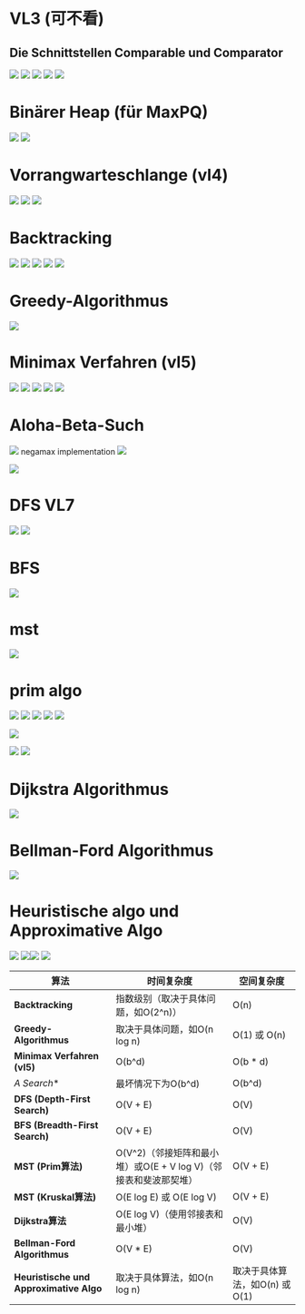 # VL3 (可不看)
## Die Schnittstellen Comparable und Comparator
![](attachment/571af855739c471ddf1b994d0541b060.png)
![](attachment/fa60284922349da819fdfcc0bc575da2.png)
![](attachment/63164cfd8a345d02d7bdd717cbfecc08.png)
![](attachment/80091b6924f77bc282a11d7031d08b63.png)
![](attachment/e9b80ff3684d8a5fdda96f2492a1225b.png)

# Binärer Heap (für MaxPQ)
![](attachment/dcef7f3508dc85764feed269c2d82c9d.png)
![](attachment/1de2854ae4694036e03b6920b51858d5.png)

# Vorrangwarteschlange (vl4)
![](attachment/3b891b4e405532b4e5f4dcfecc67b669.png)
![](attachment/0513649144a9fcfbcdad263c9d7c6831.png)
![](attachment/ebb433fcc83ecbef73d115cc3e0f96b7.png)

# Backtracking
![](attachment/f246ddde272164e1848af9af36b178e3.png)
![](attachment/0097dc66f11dfd3670b6ef7985cb009b.png)
![](attachment/f51abebb2e7f3d541adc0102c0179642.png)
![](attachment/19da22d0bc856e09f8d6b340f1e29ff3.png)
![](attachment/353fd18845148774e6581b97da633810.png)

# Greedy-Algorithmus
![](attachment/2e29c190260fd13a5e5f10886894d454.png)

# Minimax Verfahren (vl5)
![](attachment/80c09ba5e09475d1ab8ccf4b13e6e69f.png)
![](attachment/5c7700a0b2104f039d924f4a87035d2e.png)
![](attachment/8ade9ff319d497a39f2c7360a5509d73.png)
![](attachment/f7c74562195f4bdf363d888f5cd159e9.png)
![](attachment/868afec8063d4fb563b2cc18f4ab61f4.png)


# Aloha-Beta-Such

![](attachment/ec3eb18ebca87b7227db8e93ac7508f9.png)
negamax implementation
![](attachment/df6e1f25f16774e9efa85c5078251e34.png)

![](attachment/f861d8131ef972716608099b62711bbb.png)

# DFS VL7
![](attachment/f733f1bf45530ca9dfa8d5c9b38e9364.png)
![](attachment/683c22723f8e917c6e5a279e45b1cbf7.png)

# BFS
![](attachment/4e75d59cdae33a824cfa1558c4d26433.png)


# mst
![](attachment/690933947c5d2e46ba072b810fb02365.png)

# prim algo
![](attachment/48988d16139d3d6e41caabddb5295bb2.png)
![](attachment/9ff48d3fa108d348414a96ee05e16033.png)
![](attachment/a3b3455cea7d22860a6ca5ee974fb02f.png)
![](attachment/67c3b16d9eb77ad170021a55f8ad422c.png)
![](attachment/8771e9799e32ed472981c3a54db0fad7.png)

![](attachment/6c7b0dfd459d6be46194ca851afbe4da.png)


![](attachment/02649c6a266dccbec4817b9732a6505f.png)
![](attachment/e457cd8d4c8f718527d383da70ea6808.png)


# Dijkstra Algorithmus

![](attachment/fc9c7f5bef1af833e5a6aacf6a9741e7.png)

# Bellman-Ford Algorithmus
![](attachment/56880cf8d6115cdf14f7d083502b3823.png)

# Heuristische algo und Approximative Algo
![](attachment/78906ee2c84381935c0fd3b8aec34561.png)
![](attachment/bcec6d31341950b1e4b5ab9ffcff616e.png)![](attachment/196f893475214f2669d3d2ceb95899ec.png)
![](attachment/306f70022d88e847eb5a90e1ddd2129a.png)






| **算法**                                  | **时间复杂度**                                  | **空间复杂度**            |
| --------------------------------------- | ------------------------------------------ | -------------------- |
| **Backtracking**                        | 指数级别（取决于具体问题，如O(2^n)）                      | O(n)                 |
| **Greedy-Algorithmus**                  | 取决于具体问题，如O(n log n)                        | O(1) 或 O(n)          |
| **Minimax Verfahren (vI5)**             | O(b^d)                                     | O(b * d)             |
| **A* Search**                           | 最坏情况下为O(b^d)                               | O(b^d)               |
| **DFS (Depth-First Search)**            | O(V + E)                                   | O(V)                 |
| **BFS (Breadth-First Search)**          | O(V + E)                                   | O(V)                 |
| **MST (Prim算法)**                        | O(V^2)（邻接矩阵和最小堆）或O(E + V log V)（邻接表和斐波那契堆） | O(V + E)             |
| **MST (Kruskal算法)**                     | O(E log E) 或 O(E log V)                    | O(V + E)             |
| **Dijkstra算法**                          | O(E log V)（使用邻接表和最小堆）                      | O(V)                 |
| **Bellman-Ford Algorithmus**            | O(V * E)                                   | O(V)                 |
| **Heuristische und Approximative Algo** | 取决于具体算法，如O(n log n)                        | 取决于具体算法，如O(n) 或 O(1) |






